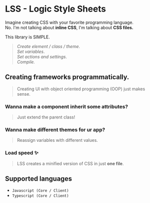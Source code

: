 # LSS - Logic Style Sheets

Imagine creating CSS with your favorite programming language. <br>
No. I'm not talking about **inline CSS**, I'm talking about **CSS files.** <br>

This library is SIMPLE.<br>
> _Create element / class / theme_.<br>
> _Set variables_. <br>
> _Set actions and settings_. <br>
> _Compile._

## Creating frameworks programmatically.
> Creating UI with object oriented programming (OOP) just makes sense.<br>

### Wanna make a component inherit some attributes? 
> Just extend the parent class!</span>

### Wanna make different themes for ur app? 
> Reassign variables with different values.

### Load speed ✨
> LSS creates a minified version of CSS in just **one file**.<br>

## Supported languages 
 - `Javascript (Core / Client)`
 - `Typescript (Core / Client)`
